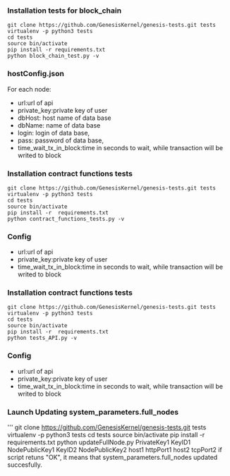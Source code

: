 ### Installation tests for block_chain
 ```
git clone https://github.com/GenesisKernel/genesis-tests.git tests
virtualenv -p python3 tests
cd tests
source bin/activate
pip install -r requirements.txt
python block_chain_test.py -v
```
 ### hostConfig.json
For each node:
* url:url of api
* private_key:private key of user
* dbHost: host name of data base
* dbName: name of data base
* login: login of data base,
* pass: password of data base,
* time_wait_tx_in_block:time in seconds to wait, while transaction will be writed to block
 ### Installation contract functions tests
 ```
git clone https://github.com/GenesisKernel/genesis-tests.git tests
virtualenv -p python3 tests
cd tests
source bin/activate
pip install -r  requirements.txt
python contract_functions_tests.py -v
```
 ### Config
 * url:url of api
* private_key:private key of user
* time_wait_tx_in_block:time in seconds to wait, while transaction will be writed to block
 ### Installation contract functions tests
 ```
git clone https://github.com/GenesisKernel/genesis-tests.git tests
virtualenv -p python3 tests
cd tests
source bin/activate
pip install -r  requirements.txt
python tests_API.py -v
```
 ### Config
 * url:url of api
* private_key:private key of user
* time_wait_tx_in_block:time in seconds to wait, while transaction will be writed to block
 ### Launch Updating system_parameters.full_nodes
 '''
git clone https://github.com/GenesisKernel/genesis-tests.git tests
virtualenv -p python3 tests
cd tests
source bin/activate
pip install -r requirements.txt
python updateFullNode.py PrivateKey1 KeyID1 NodePublicKey1 KeyID2 NodePublicKey2 host1 httpPort1 host2 tcpPort2
 if script retuns "OK", it means that system_parameters.full_nodes updated succesfully. 